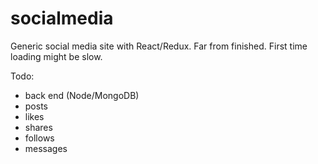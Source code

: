 # socialmedia
Generic social media site with React/Redux. Far from finished. First time loading might be slow.

Todo:
- back end (Node/MongoDB)
- posts
- likes
- shares
- follows
- messages
